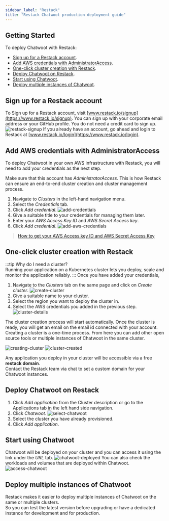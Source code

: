 ```yaml
---
sidebar_label: "Restack"
title: "Restack Chatwoot production deployment guide"
---
```


## Getting Started

To deploy Chatwoot with Restack:

  - [Sign up for a Restack account](#sign-up-for-a-restack-account).
  - [Add AWS credentials with AdministratorAccess](#add-aws-credentials-with-administratoraccess).
  - [One-click cluster creation with Restack](#one-click-cluster-creation-with-restack).
  - [Deploy Chatwoot on Restack](#deploy-chatwoot-on-restack).
  - [Start using Chatwoot](#start-using-chatwoot).
  - [Deploy multiple instances of Chatwoot](#deploy-multiple-instances-of-chatwoot).

## Sign up for a Restack account

To Sign up for a Restack account, visit [www.restack.io/signup](https://www.restack.io/signup). You can sign up with your corporate email address or your GitHub profile. You do not need a credit card to sign up.
![restack-signup](./images/restack-sign-up.png)
If you already have an account, go ahead and login to Restack at [www.restack.io/login](https://www.restack.io/login).

## Add AWS credentials with AdministratorAccess

To deploy Chatwoot in your own AWS infrastructure with Restack, you will need to add your credentials as the next step. 

Make sure that this account has *AdministratorAccess*. This is how Restack can ensure an end-to-end cluster creation and cluster management process.

1. Navigate to *Clusters* in the left-hand navigation menu.
2. Select the *Credentials* tab.
3. Click *Add credential*.
    ![add-credentials](./images/Add_credentials.png)
4. Give a suitable title to your credentials for managing them later.
5. Enter your *AWS Access Key ID* and *AWS Secret Access key*.
6. Click *Add credential*.
    ![add-aws-credentials](./images/Add_AWS_Creds.png)


>[How to get your AWS Access key ID and AWS Secret Access Key](https://docs.aws.amazon.com/accounts/latest/reference/root-user-access-key.html)
## One-click cluster creation with Restack

:::tip
Why do I need a cluster?<br/>
Running your application on a Kubernetes cluster lets you deploy, scale and monitor the application reliably. 
:::
Once you have added your credentials, 
1. Navigate to the *Clusters* tab on the same page and click on *Create cluster*.
    ![create-cluster](./images/Create_cluster.png)
2. Give a suitable name to your cluster.
3. Select the region you want to deploy the cluster in.
4. Select the AWS credentials you added in the previous step.
    ![cluster-details](./images/Cluster_details.png)

The cluster creation process will start automatically. Once the cluster is ready, you will get an email on the email id connected with your account. <br/>Creating a cluster is a one-time process. From here you can add other open source tools or multiple instances of Chatwoot in the same cluster.

![creating-cluster](./images/Creating_cluster.png)
![cluster-created](./images/Cluster_created.png)

Any application you deploy in your cluster will be accessible via a free **restack domain**.<br/>Contact the Restack team via chat to set a custom domain for your Chatwoot instances. 

## Deploy Chatwoot on Restack
1. Click *Add application* from the Cluster description or go to the Applications tab in the left hand side navigation.
2. Click *Chatwoot*.
    ![select-chatwoot](./images/Select_Chatwoot.png)
3. Select the cluster you have already provisioned.
4. Click *Add application*.

## Start using Chatwoot
Chatwoot will be deployed on your cluster and you can access it using the link under the *URL* tab.
![chatwoot-deployed](./images/Chatwoot_deployed.png)
You can also check the workloads and volumes that are deployed within Chatwoot.
![access-chatwoot](./images/Chatwoot_access.png)

## Deploy multiple instances of Chatwoot
Restack makes it easier to deploy multiple instances of Chatwoot on the same or multiple clusters. <br/>So you can test the latest version before upgrading or have a dedicated instance for development and for production.